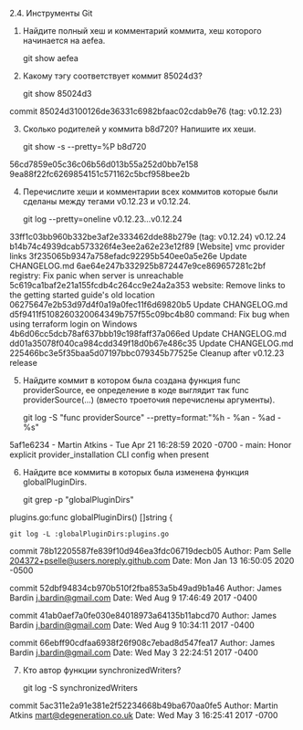 2.4. Инструменты Git


1. Найдите полный хеш и комментарий коммита, хеш которого начинается на aefea.

    git show aefea


2. Какому тэгу соответствует коммит 85024d3?

    git show 85024d3

commit 85024d3100126de36331c6982bfaac02cdab9e76 (tag: v0.12.23)


3. Сколько родителей у коммита b8d720? Напишите их хеши.

    git show -s --pretty=%P b8d720

56cd7859e05c36c06b56d013b55a252d0bb7e158 9ea88f22fc6269854151c571162c5bcf958bee2b


4. Перечислите хеши и комментарии всех коммитов которые были сделаны между тегами v0.12.23 и v0.12.24.

    git log --pretty=oneline v0.12.23...v0.12.24

33ff1c03bb960b332be3af2e333462dde88b279e (tag: v0.12.24) v0.12.24
b14b74c4939dcab573326f4e3ee2a62e23e12f89 [Website] vmc provider links
3f235065b9347a758efadc92295b540ee0a5e26e Update CHANGELOG.md
6ae64e247b332925b872447e9ce869657281c2bf registry: Fix panic when server is unreachable
5c619ca1baf2e21a155fcdb4c264cc9e24a2a353 website: Remove links to the getting started guide's old location
06275647e2b53d97d4f0a19a0fec11f6d69820b5 Update CHANGELOG.md
d5f9411f5108260320064349b757f55c09bc4b80 command: Fix bug when using terraform login on Windows
4b6d06cc5dcb78af637bbb19c198faff37a066ed Update CHANGELOG.md
dd01a35078f040ca984cdd349f18d0b67e486c35 Update CHANGELOG.md
225466bc3e5f35baa5d07197bbc079345b77525e Cleanup after v0.12.23 release


5. Найдите коммит в котором была создана функция func providerSource, ее определение в коде выглядит так func providerSource(...) (вместо троеточия перечислены аргументы).

    git log -S "func providerSource" --pretty=format:"%h - %an - %ad - %s"

5af1e6234 - Martin Atkins - Tue Apr 21 16:28:59 2020 -0700 - main: Honor explicit provider_installation CLI config when present

6. Найдите все коммиты в которых была изменена функция globalPluginDirs.

    git grep -p "globalPluginDirs"

plugins.go:func globalPluginDirs() []string {

    git log -L :globalPluginDirs:plugins.go

commit 78b12205587fe839f10d946ea3fdc06719decb05
Author: Pam Selle 204372+pselle@users.noreply.github.com
Date:   Mon Jan 13 16:50:05 2020 -0500

commit 52dbf94834cb970b510f2fba853a5b49ad9b1a46
Author: James Bardin j.bardin@gmail.com
Date:   Wed Aug 9 17:46:49 2017 -0400

commit 41ab0aef7a0fe030e84018973a64135b11abcd70
Author: James Bardin j.bardin@gmail.com
Date:   Wed Aug 9 10:34:11 2017 -0400

commit 66ebff90cdfaa6938f26f908c7ebad8d547fea17
Author: James Bardin j.bardin@gmail.com
Date:   Wed May 3 22:24:51 2017 -0400


7. Кто автор функции synchronizedWriters?

    git log -S synchronizedWriters

commit 5ac311e2a91e381e2f52234668b49ba670aa0fe5
Author: Martin Atkins mart@degeneration.co.uk
Date:   Wed May 3 16:25:41 2017 -0700
